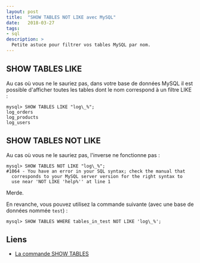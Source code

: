 ```yaml
---
layout: post
title:  "SHOW TABLES NOT LIKE avec MySQL"
date:   2018-03-27
tags:
- sql
description: >
  Petite astuce pour filtrer vos tables MySQL par nom.
---
```


## SHOW TABLES LIKE

Au cas où vous ne le sauriez pas, dans votre base de données MySQL il est possible d'afficher toutes les tables dont le nom correspond à un filtre LIKE :

    mysql> SHOW TABLES LIKE "log\_%";
    log_orders
    log_products
    log_users

## SHOW TABLES NOT LIKE

Au cas où vous ne le sauriez pas, l'inverse ne fonctionne pas :

    mysql> SHOW TABLES NOT LIKE "log\_%";
    #1064 - You have an error in your SQL syntax; check the manual that
      corresponds to your MySQL server version for the right syntax to
      use near 'NOT LIKE 'help%'' at line 1

Merde.

En revanche, vous pouvez utilisez la commande suivante (avec une base de données nommée `test`) :

    mysql> SHOW TABLES WHERE tables_in_test NOT LIKE 'log\_%';

## Liens

- [La commande SHOW TABLES](https://dev.mysql.com/doc/refman/5.7/en/show-tables.html)
